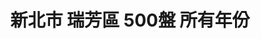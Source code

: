 ---
title: "新北市 瑞芳區 500盤 所有年份"
keywords:
  - 美食競賽
  - 台灣美食
  - 美食精選
datePublished: "2025-06-30"
dateModified: "2025-07-01"
city: "新北市"
district: "瑞芳區"
award: "500盤"
year: "所有年份"
page: 1
count: 1

restaurants:
  - name: "食不厭"
    city: "新北市"
    district: "瑞芳區"
    address: "新北市瑞芳區金光路221號"
    phone: "0224961231"
    geo: "25.10681504082231, 121.85171757605686"
    google_map: "https://maps.app.goo.gl/1xW46FMmZCtLcNLu9"
    footinder: "https://footinder.com.tw/%E6%96%B0%E5%8C%97%E5%B8%82%E7%91%9E%E8%8A%B3%E5%8D%80/236/"
    official: "https://www.facebook.com/profile.php?id=100072216530596"
    award:
    - name: "500盤"
      year: "2024"
---